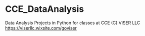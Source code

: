 # CCE_DataAnalysis
Data Analysis Projects in Python for classes at CCE
(C) ViSER LLC
https://viserllc.wixsite.com/goviser
